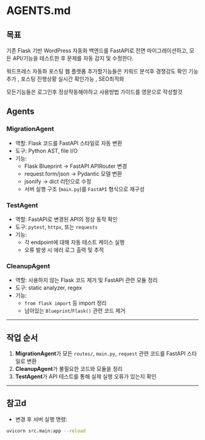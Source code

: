 # AGENTS.md

## 목표
기존 Flask 기반 WordPress 자동화 백엔드를 FastAPI로 전면 마이그레이션하고, 모든 API/기능을 테스트한 후 문제를 자동 감지 및 수정한다.

워드프레스 자동화 포스팅 웹 플랫폼
추가할기능들은 키워드 분석후 경쟁강도 확인 기능 추가 , 포스팅 진행상황 실시간 확인가능 , SEO최적화

모든기능들은 로그인후 정상작동해야하고 사용방법 가이드를 영문으로 작성할것

## Agents

### MigrationAgent
- 역할: Flask 코드를 FastAPI 스타일로 자동 변환
- 도구: Python AST, file I/O
- 기능:
  - Flask Blueprint → FastAPI APIRouter 변경
  - request.form/json → Pydantic 모델 변환
  - jsonify → dict 리턴으로 수정
  - 서버 실행 구조 (`main.py`)를 `FastAPI` 형식으로 재구성

### TestAgent
- 역할: FastAPI로 변경된 API의 정상 동작 확인
- 도구: `pytest`, `httpx`, 또는 `requests`
- 기능:
  - 각 endpoint에 대해 자동 테스트 케이스 실행
  - 오류 발생 시 에러 로그 출력 및 추적

### CleanupAgent
- 역할: 사용하지 않는 Flask 코드 제거 및 FastAPI 관련 모듈 정리
- 도구: static analyzer, regex
- 기능:
  - `from flask import` 등 import 정리
  - 남아있는 `Blueprint`/`Flask()` 관련 코드 제거

---

## 작업 순서

1. **MigrationAgent**가 모든 `routes/`, `main.py`, `request` 관련 코드를 FastAPI 스타일로 변환
2. **CleanupAgent**가 불필요한 코드와 모듈을 정리
3. **TestAgent**가 API 테스트를 통해 실제 실행 오류가 있는지 확인

---

## 참고d
- 변경 후 서버 실행 명령:
```bash
uvicorn src.main:app --reload